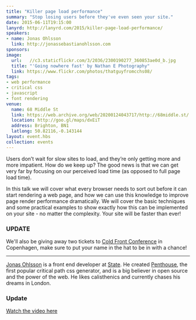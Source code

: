 ```yaml
---
title: "Killer page load performance"
summary: "Stop losing users before they've even seen your site."
date: 2015-06-11T19:15:00
lanyrd: http://lanyrd.com/2015/killer-page-load-performance/
speakers:
- name: Jonas Ohlsson
  link: http://jonassebastianohlsson.com
sponsors:
image:
  url:   //c3.staticflickr.com/3/2036/2300190277_360853ae0d_b.jpg
  title: "'Going nowhere fast' by Nathan E Photography"
  link: https://www.flickr.com/photos/thatguyfromcchs08/
tags:
- web performance
- critical css
- javascript
- font rendering
venue:
  name: 68 Middle St
  link: https://web.archive.org/web/20200124043717/http://68middle.st/
  location: http://goo.gl/maps/dxEiT
  address: Brighton, BN1
  latlong: 50.82116,-0.143144
layout: event.hbs
collection: events
---
```

Users don’t wait for slow sites to load, and they’re only getting more and more impatient. How do we keep up? The good news is that we can get very far by focusing on our perceived load time (as opposed to full page load time).

In this talk we will cover what every browser needs to sort out before it can start rendering a web page, and how we can use this knowledge to improve page render performance dramatically. We will cover the basic techniques and some practical examples to show exactly how this can be implemented on your site - no matter the complexity. Your site will be faster than ever!

### UPDATE

We'll also be giving away two tickets to [Cold Front Conference](https://coldfrontconf.com/) in Copenhagen, make sure to put your name in the hat to be in with a chance!

---

[Jonas Ohlsson](http://jonassebastianohlsson.com) is a front end developer at [State](https://state.com). He created  [Penthouse](https://github.com/pocketjoso/penthouse/), the first popular critical path css generator, and is a big believer in open source and the power of the web. He likes calisthenics and currently chases his dreams in London.

### Update

[Watch the video here](https://vimeo.com/133640736)

